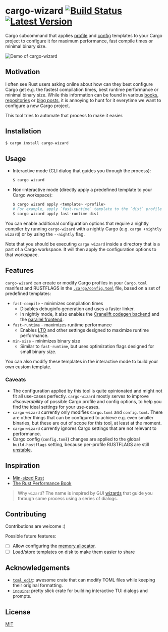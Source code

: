 # cargo-wizard [![Build Status]][actions] [![Latest Version]][crates.io]

[Build Status]: https://github.com/kobzol/cargo-wizard/actions/workflows/check.yml/badge.svg

[actions]: https://github.com/kobzol/cargo-wizard/actions?query=branch%3Amain

[Latest Version]: https://img.shields.io/crates/v/cargo-wizard.svg

[crates.io]: https://crates.io/crates/cargo-wizard

Cargo subcommand that applies [profile](https://doc.rust-lang.org/cargo/reference/profiles.html)
and [config](https://doc.rust-lang.org/cargo/reference/config.html#configuration-format) templates to your Cargo project
to configure it for maximum performance, fast compile times or minimal binary size.

![Demo of cargo-wizard](img/wizard-demo.gif)

## Motivation
I often see Rust users asking online about how can they best configure Cargo get e.g. the fastest compilation times,
best
runtime performance or minimal binary size. While this information can be found in
various [books](https://nnethercote.github.io/perf-book/build-configuration.html), [repositories](https://github.com/johnthagen/min-sized-rust)
or [blog posts](https://kobzol.github.io/rust/rustc/2023/10/21/make-rust-compiler-5percent-faster.html), it is annoying
to hunt for it everytime we want to configure a new Cargo project.

This tool tries to automate that process to make it easier.

## Installation

```bash
$ cargo install cargo-wizard
```

## Usage

- Interactive mode (CLI dialog that guides you through the process):
    ```bash
    $ cargo wizard
    ```
- Non-interactive mode (directly apply a predefined template to your Cargo workspace):
    ```bash
    $ cargo wizard apply <template> <profile>
    # For example, apply `fast-runtime` template to the `dist` profile
    $ cargo wizard apply fast-runtime dist
    ```

You can enable additional configuration options that require a nightly compiler by running `cargo-wizard` with a
nightly Cargo (e.g. `cargo +nightly wizard`) or by using the `--nightly` flag.

Note that you should be executing `cargo wizard` inside a directory that is a part of a Cargo workspace. It will then
apply the configuration options to that workspace.

## Features
`cargo-wizard` can create or modify Cargo profiles in your `Cargo.toml` manifest and RUSTFLAGS in
the [`.cargo/config.toml`](https://doc.rust-lang.org/cargo/reference/config.html#configuration-format) file, based on a
set of predefined templates:

- `fast-compile` - minimizes compilation times
    - Disables debuginfo generation and uses a faster linker.
    - In nightly mode, it also enables
      the [Cranelift codegen backend](https://nnethercote.github.io/perf-book/build-configuration.html#cranelift-codegen-back-end)
      and
      the [parallel frontend](https://nnethercote.github.io/perf-book/build-configuration.html#experimental-parallel-front-end).
- `fast-runtime` - maximizes runtime performance
    - Enables [LTO](https://doc.rust-lang.org/cargo/reference/profiles.html#lto) and other settings designed to maximize
      runtime performance.
- `min-size` - minimizes binary size
    - Similar to `fast-runtime`, but uses optimization flags designed for small binary size.

You can also modify these templates in the interactive mode to build your own custom template.

### Caveats

- The configuration applied by this tool is quite opinionated and might not fit all use-cases
  perfectly. `cargo-wizard` mostly serves to improve *discoverability* of possible Cargo profile and config options, to
  help you find the ideal settings for your use-cases.
- `cargo-wizard` currently only modifies `Cargo.toml` and `config.toml`. There are other things that can be configured
  to achieve e.g. even smaller binaries, but these are out of scope for this tool, at least at the moment.
- `cargo-wizard` currently ignores Cargo settings that are not relevant to performance.
- Cargo config (`config.toml`) changes are applied to the global `build.hostflags` setting, because per-profile
  RUSTFLAGS are still [unstable](https://github.com/rust-lang/cargo/issues/10271).

## Inspiration

- [Min-sized Rust](https://github.com/johnthagen/min-sized-rust)
- [The Rust Performance Book](https://nnethercote.github.io/perf-book/build-configuration.html)

> Why `wizard`? The name is inspired by
> GUI [wizards](https://documentation.softwareag.com/natural/nat913win/edis/edis_win_dia_wiz.htm) that guide you through
> some process using a series of dialogs.

## Contributing
Contributions are welcome :)

Possible future features:

- [ ] Allow configuring
  the [memory allocator](https://nnethercote.github.io/perf-book/build-configuration.html#alternative-allocators).
- [ ] Load/store templates on disk to make them easier to share

## Acknowledgements

- [`toml_edit`](https://docs.rs/toml_edit/latest/toml_edit/): awesome crate that can modify TOML files while keeping
  their original formatting.
- [`inquire`](https://github.com/mikaelmello/inquire): pretty slick crate for building interactive TUI dialogs and
  prompts.

## License
[MIT](LICENSE)
